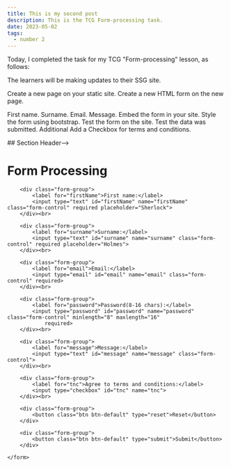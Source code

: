 ```yaml
---
title: This is my second post
description: This is the TCG Form-processing task.
date: 2023-05-02
tags:
  - number 2
---
```

Today, I completed the task for my TCG "Form-processing" lesson, as follows:

The learners will be making updates to their SSG site.

Create a new page on your static site.
Create a new HTML form on the new page.

First name.
Surname.
Email.
Message.
Embed the form in your site.
Style the form using bootstrap.
Test the form on the site.
Test the data was submitted.
Additional
Add a Checkbox for terms and conditions.


<!-->## Section Header-->

<body>
    <h1>Form Processing</h1>
    <form action=Imaginary_Page.js method="GET">

        <div class="form-group">
            <label for="firstName">First name:</label>
            <input type="text" id="firstName" name="firstName" class="form-control" required placeholder="Sherlock">
        </div><br>

        <div class="form-group">
            <label for="surname">Surname:</label>
            <input type="text" id="surname" name="surname" class="form-control" required placeholder="Holmes">
        </div><br>

        <div class="form-group">
            <label for="email">Email:</label>
            <input type="email" id="email" name="email" class="form-control" required>
        </div><br>

        <div class="form-group">
            <label for="password">Password(8-16 chars):</label>
            <input type="password" id="password" name="password" class="form-control" minlength="8" maxlength="16"
                required>
        </div><br>

        <div class="form-group">
            <label for="message">Message:</label>
            <input type="text" id="message" name="message" class="form-control">
        </div><br>

        <div class="form-group">
            <label for="tnc">Agree to terms and conditions:</label>
            <input type="checkbox" id="tnc" name="tnc">
        </div><br>

        <div class="form-group">
            <button class="btn btn-default" type="reset">Reset</button>
        </div>

        <div class="form-group">
            <button class="btn btn-default" type="submit">Submit</button>
        </div>

    </form>
</body>